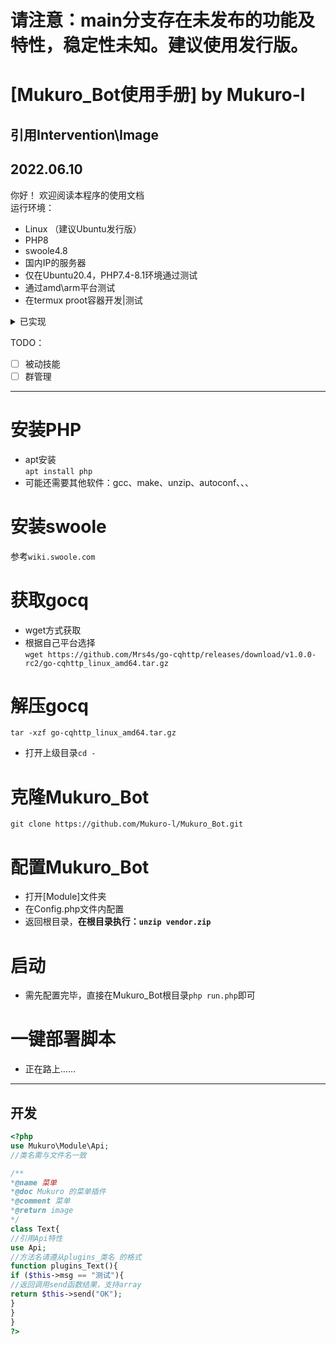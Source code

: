 # 请注意：main分支存在未发布的功能及特性，稳定性未知。建议使用发行版。  
# [Mukuro_Bot使用手册] by Mukuro-l  
## 引用Intervention\Image  
## 2022.06.10

你好！  欢迎阅读本程序的使用文档  
运行环境：
- Linux （建议Ubuntu发行版）
- PHP8
- swoole4.8
- 国内IP的服务器
- 仅在Ubuntu20.4，PHP7.4-8.1环境通过测试  
- 通过amd\arm平台测试  
- 在termux proot容器开发|测试

<details>
<summary>已实现</summary>
<pre><code>  

- [x] Swoole WebSocket Server  
- [x] Swoole Timer  
- [x] 图文合成  
- [x] 并发协程  
- [x] 自动文档  
- [x] 自动生成菜单  

</code></pre>
</details>


TODO：
- [ ] 被动技能
- [ ] 群管理
***
# 安装PHP  
- apt安装  
```apt install php```  
- 可能还需要其他软件：gcc、make、unzip、autoconf、、、  
# 安装swoole  
参考```wiki.swoole.com```  
# 获取gocq  
- wget方式获取  
- 根据自己平台选择  
```wget https://github.com/Mrs4s/go-cqhttp/releases/download/v1.0.0-rc2/go-cqhttp_linux_amd64.tar.gz```  
# 解压gocq  
```tar -xzf go-cqhttp_linux_amd64.tar.gz```  
- 打开上级目录```cd -```  
# 克隆Mukuro_Bot  
```git clone https://github.com/Mukuro-l/Mukuro_Bot.git```  
# 配置Mukuro_Bot  
- 打开[Module]文件夹  
- 在Config.php文件内配置  
- 返回根目录，**在根目录执行：```unzip vendor.zip```**
# 启动  
- 需先配置完毕，直接在Mukuro_Bot根目录```php run.php```即可  
# 一键部署脚本  
- 正在路上……
***
## 开发  
```php
<?php
use Mukuro\Module\Api;
//类名需与文件名一致

/**
*@name 菜单
*@doc Mukuro 的菜单插件
*@comment 菜单
*@return image
*/
class Text{
//引用Api特性
use Api;
//方法名请遵从plugins_类名 的格式
function plugins_Text(){
if ($this->msg == "测试"){
//返回调用send函数结果，支持array
return $this->send("OK");
}
}
}
?>
```  

